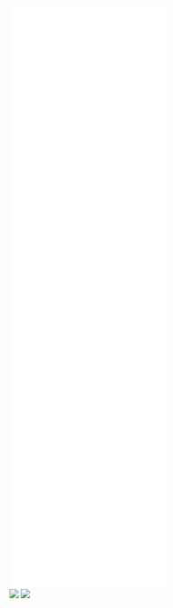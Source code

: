 <!-- [mazandi profile](http://mazandi.herokuapp.com/api?handle=wlgn8648&theme=warm) -->

<picture>
  <img src="/github-metrics.svg" alt="Metrics">
</picture>
<br/>
<a href="https://www.linkedin.com/in/parkjihoo/" target="_blank"><img src="https://img.shields.io/badge/linkedin-0A66C2?style=flat-square&logo=linkedin&logoColor=white"/></a>
<a href="https://park-jihoo.github.io" target="_blank"><img src="https://img.shields.io/badge/page-222222?style=flat-square&logo=github&logoColor=white"/></a>
